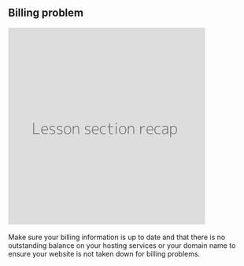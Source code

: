 ## Billing problem
![](recap.png)


Make sure your billing information is up to date and that there is no outstanding balance on your hosting services or your domain name to ensure your website is not taken down for billing problems.
